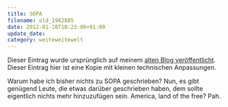 ```yaml
---
title: SOPA
filename: old_1982885
date: 2012-01-18T10:23:00+01:00
update_date:
category: weiteweitewelt
---
```

Dieser Eintrag wurde ursprünglich auf meinem [alten Blog veröffentlicht](https://stu.blogger.de/stories/1982885/). Dieser Eintrag hier ist eine Kopie mit kleinen technischen Anpassungen.

Warum habe ich bisher nichts zu SOPA geschrieben? Nun, es gibt genügend Leute, die etwas darüber geschrieben haben, dem sollte eigentlich nichts mehr hinzuzufügen sein. America, land of the free? Pah.
